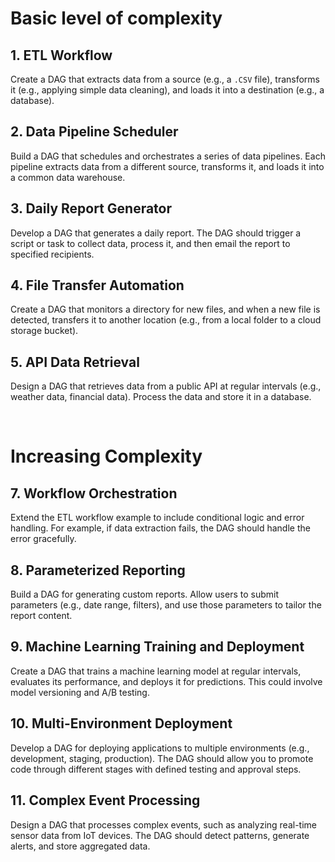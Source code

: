 # Basic level of complexity

## 1. ETL Workflow

Create a DAG that extracts data from a source (e.g., a `.CSV` file), transforms it (e.g., applying simple data cleaning), and loads it into a destination (e.g., a database).


## 2. Data Pipeline Scheduler

Build a DAG that schedules and orchestrates a series of data pipelines. Each pipeline extracts data from a different source, transforms it, and loads it into a common data warehouse.


## 3. Daily Report Generator

Develop a DAG that generates a daily report. The DAG should trigger a script or task to collect data, process it, and then email the report to specified recipients.


## 4. File Transfer Automation

Create a DAG that monitors a directory for new files, and when a new file is detected, transfers it to another location (e.g., from a local folder to a cloud storage bucket).


## 5. API Data Retrieval

Design a DAG that retrieves data from a public API at regular intervals (e.g., weather data, financial data). Process the data and store it in a database.

<br>

# Increasing Complexity

## 7. Workflow Orchestration

Extend the ETL workflow example to include conditional logic and error handling. For example, if data extraction fails, the DAG should handle the error gracefully.

## 8. Parameterized Reporting

Build a DAG for generating custom reports. Allow users to submit parameters (e.g., date range, filters), and use those parameters to tailor the report content.

## 9. Machine Learning Training and Deployment

Create a DAG that trains a machine learning model at regular intervals, evaluates its performance, and deploys it for predictions. This could involve model versioning and A/B testing.

## 10. Multi-Environment Deployment

Develop a DAG for deploying applications to multiple environments (e.g., development, staging, production). The DAG should allow you to promote code through different stages with defined testing and approval steps.

## 11. Complex Event Processing

Design a DAG that processes complex events, such as analyzing real-time sensor data from IoT devices. The DAG should detect patterns, generate alerts, and store aggregated data.
